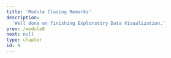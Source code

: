 ```yaml
---
title: 'Module Closing Remarks'
description:
  'Well done on finishing Exploratory Data Visualization.'
prev: /module8
next: null
type: chapter
id: 9
---
```


<exercise id="0" title="Congratulations!" type="slides, video">

<slides source="module9/module9_00" shot="0" start="13:43" end="15:26">
</slides>

</exercise> 